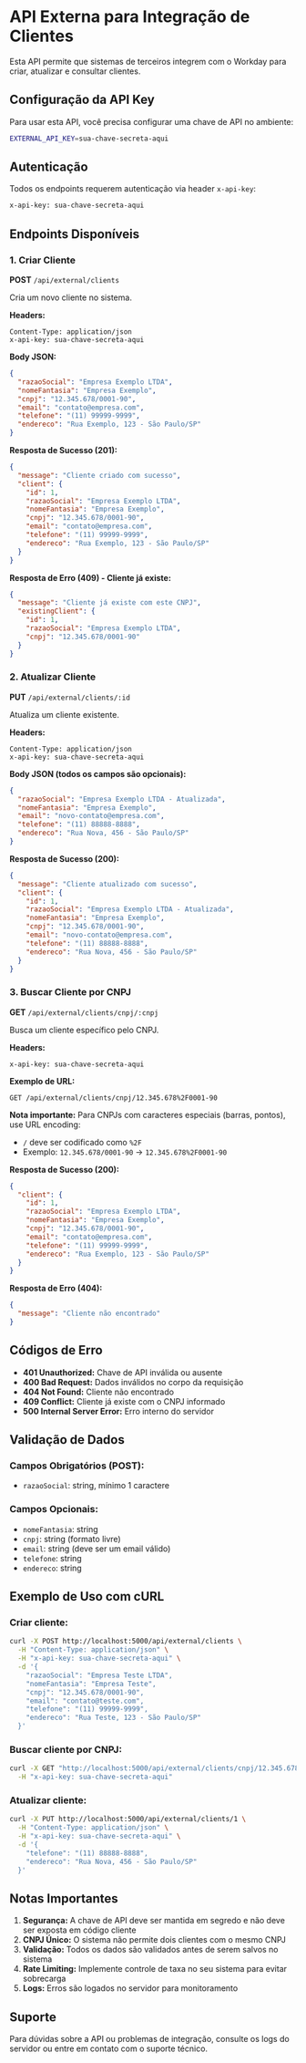 # API Externa para Integração de Clientes

Esta API permite que sistemas de terceiros integrem com o Workday para criar, atualizar e consultar clientes.

## Configuração da API Key

Para usar esta API, você precisa configurar uma chave de API no ambiente:

```bash
EXTERNAL_API_KEY=sua-chave-secreta-aqui
```

## Autenticação

Todos os endpoints requerem autenticação via header `x-api-key`:

```bash
x-api-key: sua-chave-secreta-aqui
```

## Endpoints Disponíveis

### 1. Criar Cliente

**POST** `/api/external/clients`

Cria um novo cliente no sistema.

**Headers:**
```
Content-Type: application/json
x-api-key: sua-chave-secreta-aqui
```

**Body JSON:**
```json
{
  "razaoSocial": "Empresa Exemplo LTDA",
  "nomeFantasia": "Empresa Exemplo",
  "cnpj": "12.345.678/0001-90",
  "email": "contato@empresa.com",
  "telefone": "(11) 99999-9999",
  "endereco": "Rua Exemplo, 123 - São Paulo/SP"
}
```

**Resposta de Sucesso (201):**
```json
{
  "message": "Cliente criado com sucesso",
  "client": {
    "id": 1,
    "razaoSocial": "Empresa Exemplo LTDA",
    "nomeFantasia": "Empresa Exemplo",
    "cnpj": "12.345.678/0001-90",
    "email": "contato@empresa.com",
    "telefone": "(11) 99999-9999",
    "endereco": "Rua Exemplo, 123 - São Paulo/SP"
  }
}
```

**Resposta de Erro (409) - Cliente já existe:**
```json
{
  "message": "Cliente já existe com este CNPJ",
  "existingClient": {
    "id": 1,
    "razaoSocial": "Empresa Exemplo LTDA",
    "cnpj": "12.345.678/0001-90"
  }
}
```

### 2. Atualizar Cliente

**PUT** `/api/external/clients/:id`

Atualiza um cliente existente.

**Headers:**
```
Content-Type: application/json
x-api-key: sua-chave-secreta-aqui
```

**Body JSON (todos os campos são opcionais):**
```json
{
  "razaoSocial": "Empresa Exemplo LTDA - Atualizada",
  "nomeFantasia": "Empresa Exemplo",
  "email": "novo-contato@empresa.com",
  "telefone": "(11) 88888-8888",
  "endereco": "Rua Nova, 456 - São Paulo/SP"
}
```

**Resposta de Sucesso (200):**
```json
{
  "message": "Cliente atualizado com sucesso",
  "client": {
    "id": 1,
    "razaoSocial": "Empresa Exemplo LTDA - Atualizada",
    "nomeFantasia": "Empresa Exemplo",
    "cnpj": "12.345.678/0001-90",
    "email": "novo-contato@empresa.com",
    "telefone": "(11) 88888-8888",
    "endereco": "Rua Nova, 456 - São Paulo/SP"
  }
}
```

### 3. Buscar Cliente por CNPJ

**GET** `/api/external/clients/cnpj/:cnpj`

Busca um cliente específico pelo CNPJ.

**Headers:**
```
x-api-key: sua-chave-secreta-aqui
```

**Exemplo de URL:**
```
GET /api/external/clients/cnpj/12.345.678%2F0001-90
```

**Nota importante:** Para CNPJs com caracteres especiais (barras, pontos), use URL encoding:
- `/` deve ser codificado como `%2F`
- Exemplo: `12.345.678/0001-90` → `12.345.678%2F0001-90`

**Resposta de Sucesso (200):**
```json
{
  "client": {
    "id": 1,
    "razaoSocial": "Empresa Exemplo LTDA",
    "nomeFantasia": "Empresa Exemplo",
    "cnpj": "12.345.678/0001-90",
    "email": "contato@empresa.com",
    "telefone": "(11) 99999-9999",
    "endereco": "Rua Exemplo, 123 - São Paulo/SP"
  }
}
```

**Resposta de Erro (404):**
```json
{
  "message": "Cliente não encontrado"
}
```

## Códigos de Erro

- **401 Unauthorized:** Chave de API inválida ou ausente
- **400 Bad Request:** Dados inválidos no corpo da requisição
- **404 Not Found:** Cliente não encontrado
- **409 Conflict:** Cliente já existe com o CNPJ informado
- **500 Internal Server Error:** Erro interno do servidor

## Validação de Dados

### Campos Obrigatórios (POST):
- `razaoSocial`: string, mínimo 1 caractere

### Campos Opcionais:
- `nomeFantasia`: string
- `cnpj`: string (formato livre)
- `email`: string (deve ser um email válido)
- `telefone`: string
- `endereco`: string

## Exemplo de Uso com cURL

### Criar cliente:
```bash
curl -X POST http://localhost:5000/api/external/clients \
  -H "Content-Type: application/json" \
  -H "x-api-key: sua-chave-secreta-aqui" \
  -d '{
    "razaoSocial": "Empresa Teste LTDA",
    "nomeFantasia": "Empresa Teste",
    "cnpj": "12.345.678/0001-90",
    "email": "contato@teste.com",
    "telefone": "(11) 99999-9999",
    "endereco": "Rua Teste, 123 - São Paulo/SP"
  }'
```

### Buscar cliente por CNPJ:
```bash
curl -X GET "http://localhost:5000/api/external/clients/cnpj/12.345.678%2F0001-90" \
  -H "x-api-key: sua-chave-secreta-aqui"
```

### Atualizar cliente:
```bash
curl -X PUT http://localhost:5000/api/external/clients/1 \
  -H "Content-Type: application/json" \
  -H "x-api-key: sua-chave-secreta-aqui" \
  -d '{
    "telefone": "(11) 88888-8888",
    "endereco": "Rua Nova, 456 - São Paulo/SP"
  }'
```

## Notas Importantes

1. **Segurança:** A chave de API deve ser mantida em segredo e não deve ser exposta em código cliente
2. **CNPJ Único:** O sistema não permite dois clientes com o mesmo CNPJ
3. **Validação:** Todos os dados são validados antes de serem salvos no sistema
4. **Rate Limiting:** Implemente controle de taxa no seu sistema para evitar sobrecarga
5. **Logs:** Erros são logados no servidor para monitoramento

## Suporte

Para dúvidas sobre a API ou problemas de integração, consulte os logs do servidor ou entre em contato com o suporte técnico.